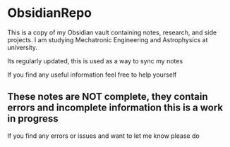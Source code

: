 # ObsidianRepo
 
This is a copy of my Obsidian vault containing notes, research, and side projects. I am studying Mechatronic Engineering and Astrophysics at university.

Its regularly updated, this is used as a way to sync my notes

If you find any useful information feel free to help yourself


## **These notes are NOT complete, they contain errors and incomplete information this is a work in progress**
If you find any errors or issues and want to let me know please do
